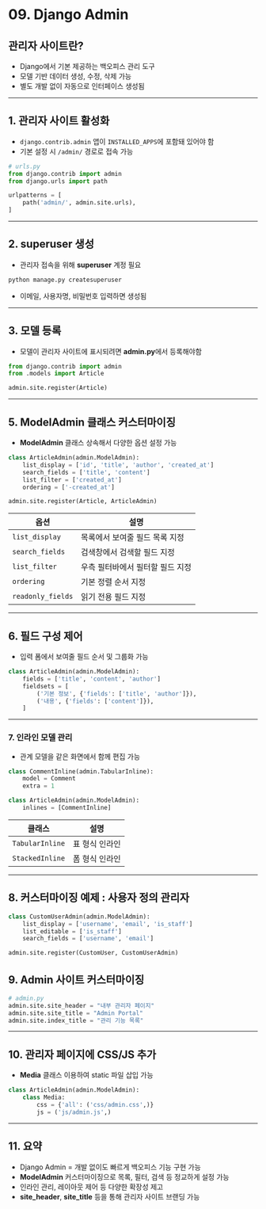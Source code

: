 <!-- Admin 사이트 설정 및 커스터마이징 -->

# 09. Django Admin

## 관리자 사이트란?

- Django에서 기본 제공하는 백오피스 관리 도구
- 모델 기반 데이터 생성, 수정, 삭제 가능
- 별도 개발 없이 자동으로 인터페이스 생성됨

---

## 1. 관리자 사이트 활성화

- `django.contrib.admin` 앱이 `INSTALLED_APPS`에 포함돼 있어야 함
- 기본 설정 시 `/admin/` 경로로 접속 가능

```python
# urls.py
from django.contrib import admin
from django.urls import path

urlpatterns = [
    path('admin/', admin.site.urls),
]
```

---

## 2. superuser 생성

 - 관리자 접속을 위해 **superuser** 계정 필요

```bash
python manage.py createsuperuser
```
 - 이메일, 사용자명, 비밀번호 입력하면 생성됨

---

## 3. 모델 등록

 - 모델이 관리자 사이트에 표시되려면 **admin.py**에서 등록해야함

```python
from django.contrib import admin
from .models import Article

admin.site.register(Article)
```

---

## 5. ModelAdmin 클래스 커스터마이징

 - **ModelAdmin** 클래스 상속해서 다양한 옵션 설정 가능

```python
class ArticleAdmin(admin.ModelAdmin):
    list_display = ['id', 'title', 'author', 'created_at']
    search_fields = ['title', 'content']
    list_filter = ['created_at']
    ordering = ['-created_at']

admin.site.register(Article, ArticleAdmin)
```

| 옵션                | 설명                 |
| ----------------- | ------------------ |
| `list_display`    | 목록에서 보여줄 필드 목록 지정  |
| `search_fields`   | 검색창에서 검색할 필드 지정    |
| `list_filter`     | 우측 필터바에서 필터할 필드 지정 |
| `ordering`        | 기본 정렬 순서 지정        |
| `readonly_fields` | 읽기 전용 필드 지정        |

---

## 6. 필드 구성 제어

 - 입력 폼에서 보여줄 필드 순서 및 그룹화 가능

```python
class ArticleAdmin(admin.ModelAdmin):
    fields = ['title', 'content', 'author']
    fieldsets = [
        ('기본 정보', {'fields': ['title', 'author']}),
        ('내용', {'fields': ['content']}),
    ]
```

---

### 7. 인라인 모델 관리

 - 관계 모델을 같은 화면에서 함께 편집 가능

```python
class CommentInline(admin.TabularInline):
    model = Comment
    extra = 1

class ArticleAdmin(admin.ModelAdmin):
    inlines = [CommentInline]
```
| 클래스             | 설명       |
| --------------- | -------- |
| `TabularInline` | 표 형식 인라인 |
| `StackedInline` | 폼 형식 인라인 |

---

## 8. 커스터마이징 예제 : 사용자 정의 관리자

```python
class CustomUserAdmin(admin.ModelAdmin):
    list_display = ['username', 'email', 'is_staff']
    list_editable = ['is_staff']
    search_fields = ['username', 'email']

admin.site.register(CustomUser, CustomUserAdmin)
```

## 9. Admin 사이트 커스터마이징

```python
# admin.py
admin.site.site_header = "내부 관리자 페이지"
admin.site.site_title = "Admin Portal"
admin.site.index_title = "관리 기능 목록"
```

---

## 10. 관리자 페이지에 CSS/JS 추가

 - **Media** 클래스 이용하여 static 파일 삽입 가능


```python
class ArticleAdmin(admin.ModelAdmin):
    class Media:
        css = {'all': ('css/admin.css',)}
        js = ('js/admin.js',)
```

---

## 11. 요약

 - Django Admin = 개발 없이도 빠르게 백오피스 기능 구현 가능
 - **ModelAdmin** 커스터마이징으로 목록, 필터, 검색 등 정교하게 설정 가능
 - 인라인 관리, 레이아웃 제어 등 다양한 확장성 제고
 - **site_header**, **site_title** 등을 통해 관리자 사이트 브랜딩 가능